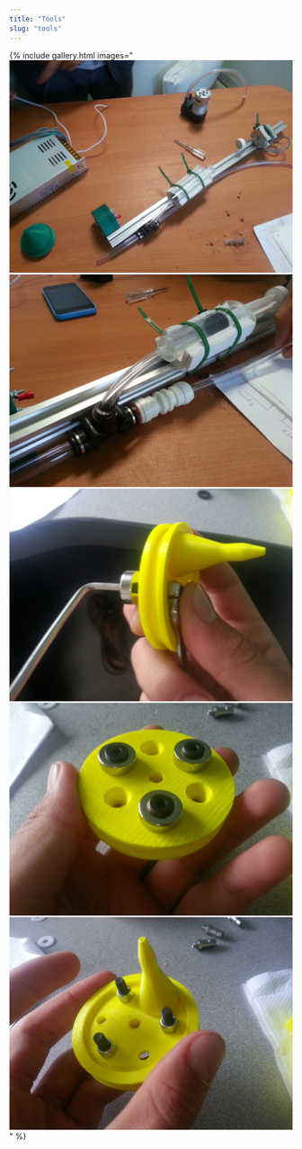 ```yaml
---
title: "Tools"
slug: "tools"
---
```


{% include gallery.html images="
![V5_Nutrient_Dispenser_2.jpg](_images/V5_Nutrient_Dispenser_2.jpg)
![V5_Nutrient_Dispenser_1.jpg](_images/V5_Nutrient_Dispenser_1.jpg)
![IMG_20141113_132707.jpg](_images/IMG_20141113_132707.jpg)
![IMG_20141113_132907.jpg](_images/IMG_20141113_132907.jpg)
![IMG_20141113_132911.jpg](_images/IMG_20141113_132911.jpg)
" %}

